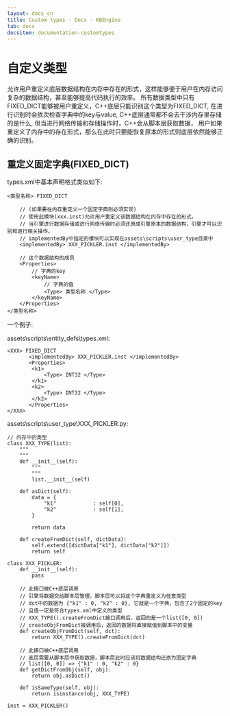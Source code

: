 ```yaml
---
layout: docs_cn
title: Custom types · Docs · KBEngine
tab: docs
docsitem: documentation-customtypes
---
```


自定义类型
====================

允许用户重定义底层数据结构在内存中存在的形式，这样能够便于用户在内存访问复杂的数据结构，甚至能够提高代码执行的效率。
所有数据类型中只有FIXED_DICT能够被用户重定义，C++底层只能识别这个类型为FIXED_DICT, 在进行识别时会依次检查字典中的key与value, 
C++底层通常都不会去干涉内存里存储的是什么, 但当进行网络传输和存储操作时，C++会从脚本层获取数据，
用户如果重定义了内存中的存在形式，那么在此时只要能恢复原本的形式则底层依然能够正确的识别。

重定义固定字典(FIXED_DICT)
-----------------------

types.xml中基本声明格式类似如下:

	<类型名称> FIXED_DICT

		// (如果要在内存重定义一个固定字典则必须实现)
		// 使用此模块(xxx.inst)允许用户重定义该数据结构在内存中存在的形式，
		// 当引擎进行数据存储或进行网络传输时必须还原成引擎原本的数据结构，引擎才可以识别和进行相关操作。
		// implementedBy中指定的模块可以实现在assets\scripts\user_type目录中
		<implementedBy> XXX_PICKLER.inst </implementedBy>

		// 这个数据结构的成员
		<Properties>
			// 字典的key
			<keyName> 
				// 字典的值
				<Type> 类型名称 </Type>
			</keyName>
		</Properties>
	</类型名称>


一个例子:

assets\scripts\entity_defs\types.xml:

	<XXX> FIXED_DICT
	       <implementedBy> XXX_PICKLER.inst </implementedBy>
	       <Properties>
			<k1> 
				<Type> INT32 </Type>
			</k1>
			<k2> 
				<Type> INT32 </Type>
			</k2>
	       </Properties>
	</XXX>

assets\scripts\user_type\XXX_PICKLER.py:

	// 内存中的类型
	class XXX_TYPE(list):
		"""
		"""
		def __init__(self):
			"""
			"""
			list.__init__(self)
			
		def asDict(self):
			data = {
				"k1"			: self[0],
				"k2"			: self[1],
			}
			
			return data

		def createFromDict(self, dictData):
			self.extend([dictData["k1"], dictData["k2"]])
			return self

	class XXX_PICKLER:
		def __init__(self):
			pass
		
		// 此接口被C++底层调用
		// 引擎将数据交给脚本层管理，脚本层可以将这个字典重定义为任意类型
		// dct中的数据为 {"k1" : 0, "k2" : 0}, 它就是一个字典，包含了2个固定的key
		// 且值一定是符合types.xml中定义的类型
		// XXX_TYPE().createFromDict接口调用后，返回的是一个list([0, 0])
		// createObjFromDict被调用后，返回的数据将直接赋值到脚本中的变量
		def createObjFromDict(self, dct):
			return XXX_TYPE().createFromDict(dct)
		
		// 此接口被C++底层调用
		// 底层需要从脚本层中获取数据，脚本层此时应该将数据结构还原为固定字典
		// list([0, 0]) => {"k1" : 0, "k2" : 0}
		def getDictFromObj(self, obj):
			return obj.asDict()

		def isSameType(self, obj):
			return isinstance(obj, XXX_TYPE)

	inst = XXX_PICKLER()